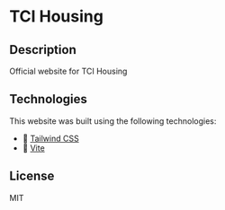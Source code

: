 # TCI Housing

## Description

Official website for TCI Housing

## Technologies

This website was built using the following technologies:

- 🔗 [Tailwind CSS](https://tailwindcss.com/)
- 🔗 [Vite](https://vitejs.dev/guide/)

## License

MIT
